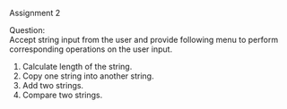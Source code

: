 Assignment 2

Question:  
Accept string input from the user and provide following menu to perform corresponding operations on the user input.  
1. Calculate length of the string.  
2. Copy one string into another string.  
3. Add two strings.  
4. Compare two strings.  